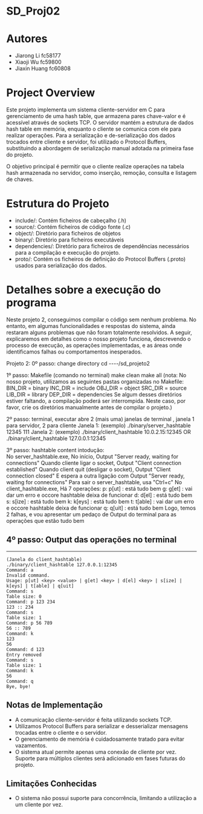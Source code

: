 # SD_Proj02

# Autores
- Jiarong Li       fc58177
- Xiaoji Wu        fc59800
- Jiaxin Huang     fc60808

# Project Overview
Este projeto implementa um sistema cliente-servidor em C para gerenciamento de uma hash table, que armazena pares chave-valor e é acessível através de sockets TCP. O servidor mantém a estrutura de dados hash table em memória, enquanto o cliente se comunica com ele para realizar operações. Para a serialização e de-serialização dos dados trocados entre cliente e servidor, foi utilizado o Protocol Buffers, substituindo a abordagem de serialização manual adotada na primeira fase do projeto.

O objetivo principal é permitir que o cliente realize operações na tabela hash armazenada no servidor, como inserção, remoção, consulta e listagem de chaves.

# Estrutura do Projeto

- include/: Contém ficheiros de cabeçalho (.h)
- source/: Contém ficheiros de código fonte (.c)
- object/: Diretório para ficheiros de objetos
- binary/: Diretório para ficheiros executáveis
- dependencies/: Diretório para ficheiros de dependências necessários para a compilação e execução do projeto.
- proto/: Contém os ficheiros de definição do Protocol Buffers (.proto) usados para serialização dos dados.


# Detalhes sobre a execução do programa
Neste projeto 2, conseguimos compilar o código sem nenhum problema. 
 No entanto, 
 em algumas funcionalidades e respostas do sistema, 
 ainda restaram alguns problemas que não foram totalmente resolvidos. 
 A seguir, 
 explicaremos em detalhes como o nosso projeto funciona, 
 descrevendo o processo de execução, as operações implementadas,
 e as áreas onde identificamos falhas ou comportamentos inesperados.


Projeto 2:
0º passo: change directory
    cd ----/sd_projeto2

1º passo: Makefile
    (comando no terminal)
    make clean
    make all
    (nota: 
          No nosso projeto, utilizamos as seguintes pastas organizadas no Makefile:
            BIN_DIR = binary
            INC_DIR = include
            OBJ_DIR = object
            SRC_DIR = source
            LIB_DIR = library
            DEP_DIR = dependencies
          Se algum desses diretórios estiver faltando, 
          a compilação poderá ser interrompida. 
          Neste caso, por favor, 
          crie os diretórios manualmente antes de compilar o projeto.)

2º passo: terminal, executar
    abre 2 (mais uma) janelas de terminal , janela 1 para servidor, 2 para cliente
    Janela 1: (exemplo)
        ./binary/server_hashtable 12345 111
    Janela 2: (exemplo)
        ./binary/client_hashtable 10.0.2.15:12345
        OR
        ./binary/client_hashtable 127.0.0.1:12345

3º passo: hashtable content intodução:   
    No server_hashtable.exe, 
        No início, Output "Server ready, waiting for connections"
        Quando cliente ligar o socket, Output "Client connection established"
        Quando client quit (desligar o socket), Output "Client connection closed"
        E espera a outra ligação com Output "Server ready, waiting for connections"
        Para sair o server_hashtable, usa "Ctrl+c"
    No client_hashtable.exe,
        Há 7 operações:
        p: p[ut] <key> <value> : está tudo bem
        g: g[et] <key> : vai dar um erro e occore hashtable deixa de funcionar 
        d: d[el] <key> : está tudo bem
        s: s[ize] : está tudo bem
        k: k[eys] : está tudo bem
        t: t[able] : vai dar um erro e occore hashtable deixa de funcionar
        q: q[uit] : está tudo bem
        Logo, temos 2 falhas, e vou apresentar 
                    um pedaço de Output do terminal 
                    para as operações que estão tudo bem

4º passo: Output das operações no terminal
------------------------------------------------
------------------------------------------------
    (Janela do client_hashtable)
    ./binary/client_hashtable 127.0.0.1:12345
    Command: a
    Invalid command.
    Usage: p[ut] <key> <value> | g[et] <key> | d[el] <key> | s[ize] | k[eys] | t[able] | q[uit]
    Command: s
    Table size: 0
    Command: p 123 234
    123 :: 234
    Command: s
    Table size: 1
    Command: p 56 789
    56 :: 789
    Command: k
    123
    56
    Command: d 123
    Entry removed
    Command: s   
    Table size: 1
    Command: k
    56
    Command: q
    Bye, bye!

## Notas de Implementação
- A comunicação cliente-servidor é feita utilizando sockets TCP.
- Utilizamos Protocol Buffers para serializar e desserializar mensagens trocadas entre o cliente e o servidor.
- O gerenciamento de memória é cuidadosamente tratado para evitar vazamentos.
- O sistema atual permite apenas uma conexão de cliente por vez. Suporte para múltiplos clientes será adicionado em fases futuras do projeto.

## Limitações Conhecidas
- O sistema não possui suporte para concorrência, limitando a utilização a um cliente por vez.


